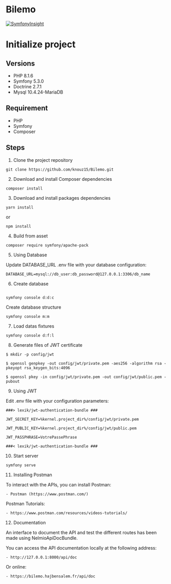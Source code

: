 # Bilemo

[![SymfonyInsight](https://insight.symfony.com/projects/e25406eb-c823-4c61-9c71-a674bf0bb1e6/big.svg)](https://insight.symfony.com/projects/e25406eb-c823-4c61-9c71-a674bf0bb1e6)

# Initialize project

## Versions
* PHP 8.1.6
* Symfony 5.3.0
* Doctrine 2.7.1
* Mysql  10.4.24-MariaDB

## Requirement
* PHP
* Symfony 
* Composer


## Steps

1. Clone the project repository

````
git clone https://github.com/knouz15/Bilemo.git
````

2. Download and install Composer dependencies

```
composer install
```

3. Download and install packages dependencies

````
yarn install
````

or

````
npm install
````

4. Build from asset

````
composer require symfony/apache-pack
````


5. Using Database

Update DATABASE_URL .env file with your database configuration:

````
DATABASE_URL=mysql://db_user:db_password@127.0.0.1:3306/db_name
````

6. Create database
````

symfony console d:d:c 
````

Create database structure

````
symfony console m:m
````

7. Load datas fixtures

````
symfony console d:f:l
````

8. Generate files of JWT certificate
 
 ````
$ mkdir -p config/jwt
````

````
$ openssl genpkey -out config/jwt/private.pem -aes256 -algorithm rsa -pkeyopt rsa_keygen_bits:4096
````

````
$ openssl pkey -in config/jwt/private.pem -out config/jwt/public.pem -pubout
````

9.  Using JWT

Edit .env file with your configuration parameters:

````
###> lexik/jwt-authentication-bundle ###

JWT_SECRET_KEY=%kernel.project_dir%/config/jwt/private.pem

JWT_PUBLIC_KEY=%kernel.project_dir%/config/jwt/public.pem

JWT_PASSPHRASE=VotrePassePhrase

###< lexik/jwt-authentication-bundle ###
````  
  
10. Start server

````
symfony serve
````

11. Installing Postman

To interact with the APIs, you can install Postman:

````
- Postman (https://www.postman.com/)
````

Postman Tutorials:

````
- https://www.postman.com/resources/videos-tutorials/

````

12. Documentation

An interface to document the API and test the different routes has been made using NelmioApiDocBundle.

You can access the API documentation locally at the following address:

````
- http://127.0.0.1:8000/api/doc

````

Or online:

````
- https://bilemo.hajbensalem.fr/api/doc

````

